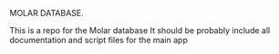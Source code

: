 MOLAR DATABASE.

This is a repo for the Molar database
It should be probably include all documentation and script files for the main app

